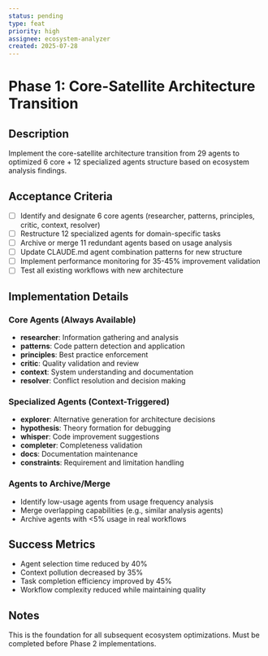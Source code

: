 ```yaml
---
status: pending
type: feat
priority: high
assignee: ecosystem-analyzer
created: 2025-07-28
---
```


# Phase 1: Core-Satellite Architecture Transition

## Description
Implement the core-satellite architecture transition from 29 agents to optimized 6 core + 12 specialized agents structure based on ecosystem analysis findings.

## Acceptance Criteria
- [ ] Identify and designate 6 core agents (researcher, patterns, principles, critic, context, resolver)
- [ ] Restructure 12 specialized agents for domain-specific tasks
- [ ] Archive or merge 11 redundant agents based on usage analysis
- [ ] Update CLAUDE.md agent combination patterns for new structure
- [ ] Implement performance monitoring for 35-45% improvement validation
- [ ] Test all existing workflows with new architecture

## Implementation Details

### Core Agents (Always Available)
- **researcher**: Information gathering and analysis
- **patterns**: Code pattern detection and application
- **principles**: Best practice enforcement
- **critic**: Quality validation and review
- **context**: System understanding and documentation
- **resolver**: Conflict resolution and decision making

### Specialized Agents (Context-Triggered)
- **explorer**: Alternative generation for architecture decisions
- **hypothesis**: Theory formation for debugging
- **whisper**: Code improvement suggestions
- **completer**: Completeness validation
- **docs**: Documentation maintenance
- **constraints**: Requirement and limitation handling

### Agents to Archive/Merge
- Identify low-usage agents from usage frequency analysis
- Merge overlapping capabilities (e.g., similar analysis agents)
- Archive agents with <5% usage in real workflows

## Success Metrics
- Agent selection time reduced by 40%
- Context pollution decreased by 35%
- Task completion efficiency improved by 45%
- Workflow complexity reduced while maintaining quality

## Notes
This is the foundation for all subsequent ecosystem optimizations. Must be completed before Phase 2 implementations.